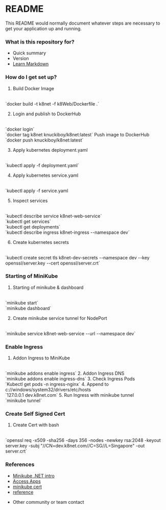 # README #

This README would normally document whatever steps are necessary to get your application up and running.

### What is this repository for? ###

* Quick summary
* Version
* [Learn Markdown](https://bitbucket.org/tutorials/markdowndemo)

### How do I get set up? ###

1. Build Docker Image
<br/>
 `docker build -t k8net -f k8Web/Dockerfile .`

2.  Login and publish to DockerHub
<br/>
`docker login`
<br/>
`docker tag k8net knuckiboy/k8net:latest`
Push image to DockerHub
<br/>
`docker push knuckiboy/k8net:latest`

3. Apply kubernetes deployment.yaml 
<br/>
`kubectl apply -f deployment.yaml`

4. Apply kubernetes service.yaml 
<br/>
`kubectl apply -f service.yaml

5. Inspect services
<br/>
`kubectl describe service k8net-web-service`
<br/>
`kubectl get services`
<br/>
`kubectl get deployments`
<br/>
`kubectl describe ingress k8net-ingress --namespace dev`

6. Create kubernetes secrets
<br/>
`kubectl create secret tls k8net-dev-secrets --namespace dev --key openssl/server.key --cert openssl/server.crt`


### Starting of MiniKube ###
1. Starting of minikube & dashboard
<br/>
`minikube start`
<br/>
`minikube dashboard`

2. Create minikube service tunnel for NodePort
<br/>
`minikube service k8net-web-service --url --namespace dev`

### Enable Ingress ###
1. Addon Ingress to MiniKube
<br/>
`minikube addons enable ingress`
2. Addon Ingress DNS
<br/>
`minikube addons enable ingress-dns`
3. Check Ingress Pods
<br/>
`Kubectl get pods -n ingress-nginx`
4. Append to c://windows/system32/drivers/etc/hosts
<br/>
`127.0.0.1 dev.k8net.com`
5. Run Ingress with minikube tunnel
<br/>
`minikube tunnel`

### Create Self Signed Cert ###
1. Create Cert with bash
<br/>
`openssl req -x509 -sha256 -days 356 -nodes -newkey rsa:2048 -keyout server.key -subj "//CN=dev.k8net.com//C=SG//L=Singapore" -out server.crt`


### References ###
 - [Minikube .NET intro](https://www.hosting.work/aspnet-core-kubernetes-minikube/)
 - [Access Apps](https://minikube.sigs.k8s.io/docs/handbook/accessing/)
 - [minikube cert](https://minikube.sigs.k8s.io/docs/tutorials/custom_cert_ingress/)
 - [reference](https://stackoverflow.com/questions/58561682/minikube-with-ingress-example-not-working)

* Other community or team contact